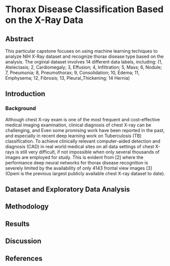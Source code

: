 # Thorax Disease Classification Based on the X-Ray Data


## Abstract

This particular capstone focuses on using machine learning techiques to analyze NIH X-Ray dataset and recognize thorax disease type based on the analysis. The orginial dataset involves 14 different data labels, including: (1, Atelectasis; 2, Cardiomegaly; 3, Effusion; 4, Infiltration; 5, Mass; 6, Nodule; 7, Pneumonia; 8,
Pneumothorax; 9, Consolidation; 10, Edema; 11, Emphysema; 12, Fibrosis; 13,
Pleural_Thickening; 14 Hernia)  

## Introduction

### Background

Although chest X-ray exam is one of the most frequent and cost-effective medical imaging examination,  clinical diagnosis of chest X-ray can be challenging, and
Even some promising
work have been reported in the past, and especially in recent deep learning work on
Tuberculosis (TB) classification. To achieve clinically relevant computer-aided detection and
diagnosis (CAD) in real world medical sites on all data settings of chest X-rays is still very
difficult, if not impossible when only several thousands of images are employed for study. This is
evident from [2] where the performance deep neural networks for thorax disease recognition is
severely limited by the availability of only 4143 frontal view images [3] (Openi is the previous
largest publicly available chest X-ray dataset to date).

## Dataset and Exploratory Data Analysis

## Methodology

## Results

## Discussion

## References
